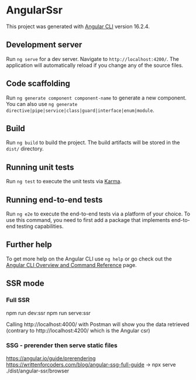 # AngularSsr

This project was generated with [Angular CLI](https://github.com/angular/angular-cli) version 16.2.4.

## Development server

Run `ng serve` for a dev server. Navigate to `http://localhost:4200/`. The application will automatically reload if you change any of the source files.

## Code scaffolding

Run `ng generate component component-name` to generate a new component. You can also use `ng generate directive|pipe|service|class|guard|interface|enum|module`.

## Build

Run `ng build` to build the project. The build artifacts will be stored in the `dist/` directory.

## Running unit tests

Run `ng test` to execute the unit tests via [Karma](https://karma-runner.github.io).

## Running end-to-end tests

Run `ng e2e` to execute the end-to-end tests via a platform of your choice. To use this command, you need to first add a package that implements end-to-end testing capabilities.

## Further help

To get more help on the Angular CLI use `ng help` or go check out the [Angular CLI Overview and Command Reference](https://angular.io/cli) page.



## SSR mode

### Full SSR

npm run dev:ssr
npm run serve:ssr

Calling http://localhost:4000/ with Postman will show you the data retrieved (contrary to http://localhost:4200/ which is the Angular csr)

### SSG - prerender then serve static files

https://angular.io/guide/prerendering
https://writtenforcoders.com/blog/angular-ssg-full-guide -> npx serve ./dist/angular-ssr/browser